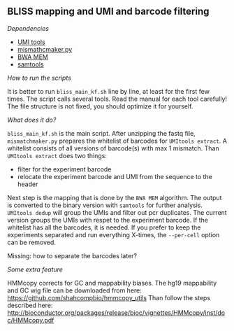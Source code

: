 ## BLISS mapping and UMI and barcode filtering

_Dependencies_

- [UMI tools](https://github.com/CGATOxford/UMI-tools)
- [mismathcmaker.py](https://github.com/ferenckata/BLISS/blob/master/filtering_mapping/mismatchmaker.py)
- [BWA MEM](http://bio-bwa.sourceforge.net/bwa.shtml)
- [samtools](http://www.htslib.org/doc/samtools.html)

_How to run the scripts_

It is better to run `bliss_main_kf.sh` line by line, at least for the first few times.
The script calls several tools. Read the manual for each tool carefully!
The file structure is not fixed, you should optimize it for yourself.

_What does it do?_

`bliss_main_kf.sh` is the main script.
After unzipping the fastq file, `mismatchmaker.py` prepares the whitelist of barcodes for `UMItools extract`. A whitelist consists of all versions of barcode(s) with max 1 mismatch. Than `UMItools extract` does two things:
 - filter for the experiment barcode
 - relocate the experiment barcode and UMI from the sequence to the header
 
 Next step is the mapping that is done by the `BWA MEM` algorithm.
 The output is converted to the binary version with `samtools` for further analysis.
 `UMItools dedup` will group the UMIs and filter out pcr duplicates. The current version groups the UMIs with respet to the experiment barcode. If the whitelist has all the barcodes, it is needed. If you prefer to keep the experiments separated and run everything X-times, the `--per-cell` option can be removed.
 
 Missing: how to separate the barcodes later?
 
 _Some extra feature_
 
 HMMcopy corrects for GC and mappability biases. The hg19 mappability and GC wig file can be downloaded from here:
 https://github.com/shahcompbio/hmmcopy_utils
 Than follow the steps described here:
 http://bioconductor.org/packages/release/bioc/vignettes/HMMcopy/inst/doc/HMMcopy.pdf
